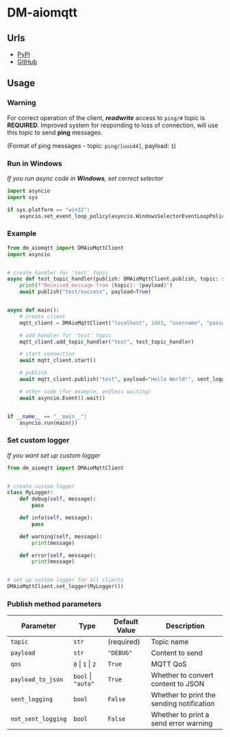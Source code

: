# DM-aiomqtt

## Urls

* [PyPI](https://pypi.org/project/dm-aiomqtt)
* [GitHub](https://github.com/DIMKA4621/dm-aiomqtt)

## Usage

### Warning

For correct operation of the client, **_readwrite_** access to `ping/#` topic is **REQUIRED**.
Improved system for responding to loss of connection, will use this topic to send **ping** messages.

(Format of ping messages - topic: `ping/[uuid4]`, payload: `1`)

### Run in Windows

_If you run async code in **Windows**, set correct selector_

```python
import asyncio
import sys

if sys.platform == "win32":
    asyncio.set_event_loop_policy(asyncio.WindowsSelectorEventLoopPolicy())
```

### Example

```python
from dm_aiomqtt import DMAioMqttClient
import asyncio


# create handler for 'test' topic
async def test_topic_handler(publish: DMAioMqttClient.publish, topic: str, payload: str) -> None:
    print(f"Received message from {topic}: {payload}")
    await publish("test/success", payload=True)


async def main():
    # create client
    mqtt_client = DMAioMqttClient("localhost", 1883, "username", "password")

    # add handler for 'test' topic
    mqtt_client.add_topic_handler("test", test_topic_handler)

    # start connection
    await mqtt_client.start()

    # publish
    await mqtt_client.publish("test", payload="Hello World!", sent_logging=True)

    # other code (for example, endless waiting)
    await asyncio.Event().wait()


if __name__ == "__main__":
    asyncio.run(main())
```

### Set custom logger

_If you want set up custom logger_

```python
from dm_aiomqtt import DMAioMqttClient


# create custom logger
class MyLogger:
    def debug(self, message):
        pass

    def info(self, message):
        pass

    def warning(self, message):
        print(message)

    def error(self, message):
        print(message)


# set up custom logger for all clients
DMAioMqttClient.set_logger(MyLogger())
```

### Publish method parameters

| Parameter          | Type               | Default Value | Description                               |
|--------------------|--------------------|---------------|-------------------------------------------|
| `topic`            | `str`              | (required)    | Topic name                                |
| `payload`          | `str`              | `"DEBUG"`     | Content to send                           |
| `qos`              | `0` \| `1` \| `2`  | `True`        | MQTT QoS                                  |
| `payload_to_json`  | `bool` \| `"auto"` | `True`        | Whether to convert content to JSON        |
| `sent_logging`     | `bool`             | `False`       | Whether to print the sending notification |
| `not_sent_logging` | `bool`             | `False`       | Whether to print a send error warning     |

